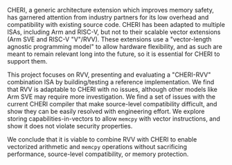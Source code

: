 CHERI, a generic architecture extension which improves memory safety, has garnered attention from industry partners for its low overhead and compatibility with existing source code. CHERI has been adapted to multiple ISAs, including Arm and RISC-V, but not to their scalable vector extensions (Arm SVE and RISC-V "V"/RVV). These extensions use a "vector-length agnostic programming model" to allow hardware flexibility, and as such are meant to remain relevant long into the future, so it is essential for CHERI to support them.

This project focuses on RVV, presenting and evaluating a "CHERI-RVV" combination ISA by building/testing a reference implementation. We find that RVV is adaptable to CHERI with no issues, although other models like Arm SVE may require more investigation. We find a set of issues with the current CHERI compiler that make source-level compatibility difficult, and show they can be easily resolved with engineering effort. We explore storing capabilities-in-vectors to allow `memcpy` with vector instructions, and show it does not violate security properties.

We conclude that it is viable to combine RVV with CHERI to enable vectorized arithmetic and `memcpy` operations without sacrificing performance, source-level compatibility, or memory protection.
